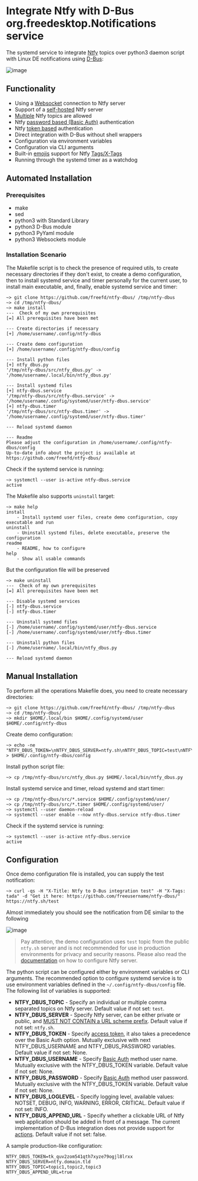 # Integrate Ntfy with D-Bus org.freedesktop.Notifications service

The systemd service to integrate [Ntfy](https://ntfy.sh/) topics over python3 daemon script with Linux DE notifications using [D-Bus](https://www.freedesktop.org/wiki/Software/dbus/):

![image](images/image1.png)

## Functionality
* Using a [Websocket](https://docs.ntfy.sh/subscribe/api/#websockets) connection to Ntfy server
* Support of a [self-hosted](https://docs.ntfy.sh/install/) Ntfy server
* [Multiple](https://docs.ntfy.sh/subscribe/api/#subscribe-to-multiple-topics) Ntfy topics are allowed
* Ntfy [password based (Basic Auth)](https://docs.ntfy.sh/publish/#username-password) authentication
* Ntfy [token based](https://docs.ntfy.sh/publish/#access-tokens) authentication
* Direct integration with D-Bus without shell wrappers
* Configuration via environment variables
* Configuration via CLI arguments
* Built-in [emojis](https://docs.ntfy.sh/emojis/) support for Ntfy [Tags/X-Tags](https://docs.ntfy.sh/publish/#tags-emojis)
* Running through the systemd timer as a watchdog

## Automated Installation
### Prerequisites
* make
* sed
* python3 with Standard Library
* python3 D-Bus module
* python3 PyYaml module
* python3 Websockets module

### Installation Scenario
The Makefile script is to check the presence of required utils, to create necessary directories if they don't exist, to create a demo configuration, then to install systemd service and timer personally for the current user, to install main executable, and, finally, enable systemd service and timer:

```shell
~> git clone https://github.com/freefd/ntfy-dbus/ /tmp/ntfy-dbus
~> cd /tmp/ntfy-dbus/
~> make install
---  Check of my own prerequisites
[=] All prerequisites have been met

--- Create directories if necessary
[+] /home/username/.config/ntfy-dbus

--- Create demo configuration
[+] /home/username/.config/ntfy-dbus/config

--- Install python files
[+] ntfy_dbus.py
'/tmp/ntfy-dbus/src/ntfy_dbus.py' -> '/home/username/.local/bin/ntfy_dbus.py'

--- Install systemd files
[+] ntfy-dbus.service
'/tmp/ntfy-dbus/src/ntfy-dbus.service' -> '/home/username/.config/systemd/user/ntfy-dbus.service'
[+] ntfy-dbus.timer
'/tmp/ntfy-dbus/src/ntfy-dbus.timer' -> '/home/username/.config/systemd/user/ntfy-dbus.timer'

--- Reload systemd daemon

--- Readme
Please adjust the configuration in /home/username/.config/ntfy-dbus/config
Up-to-date info about the project is available at https://github.com/freefd/ntfy-dbus/
```

Check if the systemd service is running:
```shell
~> systemctl --user is-active ntfy-dbus.service
active
```

The Makefile also supports `uninstall` target:
```shell
~> make help
install
	- Install systemd user files, create demo configuration, copy executable and run
uninstall
	- Uninstall systemd files, delete executable, preserve the configuration
readme
	- README, how to configure
help
	- Show all usable commands
```

But the configuration file will be preserved
```shell
~> make uninstall
---  Check of my own prerequisites
[=] All prerequisites have been met

--- Disable systemd services
[-] ntfy-dbus.service
[-] ntfy-dbus.timer

--- Uninstall systemd files
[-] /home/username/.config/systemd/user/ntfy-dbus.service
[-] /home/username/.config/systemd/user/ntfy-dbus.timer

--- Uninstall python files
[-] /home/username/.local/bin/ntfy_dbus.py

--- Reload systemd daemon
```

## Manual Installation
To perform all the operations Makefile does, you need to create necessary directories:
```shell
~> git clone https://github.com/freefd/ntfy-dbus/ /tmp/ntfy-dbus
~> cd /tmp/ntfy-dbus/
~> mkdir $HOME/.local/bin $HOME/.config/systemd/user $HOME/.config/ntfy-dbus
```

Create demo configuration:
```shell
~> echo -ne "NTFY_DBUS_TOKEN=\nNTFY_DBUS_SERVER=ntfy.sh\nNTFY_DBUS_TOPIC=test\nNTFY_DBUS_APPEND_URL=false\n" > $HOME/.config/ntfy-dbus/config
```

Install python script file:
```shell
~> cp /tmp/ntfy-dbus/src/ntfy_dbus.py $HOME/.local/bin/ntfy_dbus.py
```

Install systemd service and timer, reload systemd and start timer:
```shell
~> cp /tmp/ntfy-dbus/src/*.service $HOME/.config/systemd/user/
~> cp /tmp/ntfy-dbus/src/*.timer $HOME/.config/systemd/user/
~> systemctl --user daemon-reload
~> systemctl --user enable --now ntfy-dbus.service ntfy-dbus.timer
```

Check if the systemd service is running:
```shell
~> systemctl --user is-active ntfy-dbus.service
active
```

## Configuration

Once demo configuration file is installed, you can supply the test notification:

```shell
~> curl -qs -H "X-Title: Ntfy to D-Bus integration test" -H "X-Tags: tada" -d "Get it here: https://github.com/freeusername/ntfy-dbus/" https://ntfy.sh/test
```

Almost immediately you should see the notification from DE similar to the following

![image](images/image2.png)

> Pay attention, the demo configuration uses `test` topic from the public `ntfy.sh` server and is not recommended for use in production environments for privacy and security reasons.
> Please also read the [documentation](https://docs.ntfy.sh/config/) on how to configure Ntfy server.

The python script can be configured either by environment variables or CLI arguments. The recommended option to configure systemd service is to use environment variables defined in the `~/.config/ntfy-dbus/config` file.
The following list of variables is supported:
* __NTFY_DBUS_TOPIC__ - Specify an individual or multiple comma separated topics on Ntfy server. Default value if not set: `test`.
* __NTFY_DBUS_SERVER__ - Specify Ntfy server, can be either private or public, and <u>MUST NOT CONTAIN a URL scheme prefix</u>. Default value if not set: `ntfy.sh`.
* __NTFY_DBUS_TOKEN__ - Specify [access token](https://docs.ntfy.sh/publish/#access-tokens), it also takes a precedence over the Basic Auth option. Mutually exclusive with next NTFY_DBUS_USERNAME and NTFY_DBUS_PASSWORD variables. Default value if not set: None.
* __NTFY_DBUS_USERNAME__ - Specify [Basic Auth]((https://docs.ntfy.sh/publish/#username-password)) method user name. Mutually exclusive with the NTFY_DBUS_TOKEN variable. Default value if not set: None.
* __NTFY_DBUS_PASSWORD__ - Specify [Basic Auth]((https://docs.ntfy.sh/publish/#username-password)) method user password. Mutually exclusive with the NTFY_DBUS_TOKEN variable. Default value if not set: None.
* __NTFY_DBUS_LOGLEVEL__ - Specify logging level, available values: NOTSET, DEBUG, INFO, WARNING, ERROR, CRITICAL. Default value if not set: INFO.
* __NTFY_DBUS_APPEND_URL__ - Specify whether a clickable URL of Ntfy web application should be added in front of a message. The current implementation of D-Bus integration does not provide support for [actions](https://specifications.freedesktop.org/notification-spec/1.3/basic-design.html#id-1.3.6). Default value if not set: false.

A sample production-like configuration:

```shell
NTFY_DBUS_TOKEN=tk_quv2zom541qth7xyze79ogjl8lrxx
NTFY_DBUS_SERVER=ntfy.domain.tld
NTFY_DBUS_TOPIC=topic1,topic2,topic3
NTFY_DBUS_APPEND_URL=true
```
